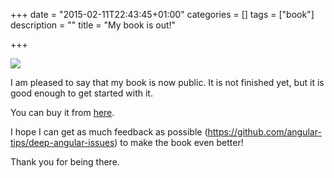 +++
date = "2015-02-11T22:43:45+01:00"
categories = []
tags = ["book"]
description = ""
title = "My book is out!"

+++

![](https://s3.amazonaws.com/titlepages.leanpub.com/angularjsdirectives/large?1410030280)

I am pleased to say that my book is now public. It is not finished yet, but it is good enough to get started with it.

You can buy it from [here](https://leanpub.com/angularjsdirectives).

I hope I can get as much feedback as possible (https://github.com/angular-tips/deep-angular-issues) to make the book even better!

Thank you for being there.
